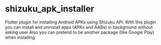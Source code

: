 # shizuku_apk_installer

Flutter plugin for installing Android APKs using Shizuku API.
With this plugin you can install and uninstall apps (APKs and AABs) in background without asking user
Also you can pretend to be another package (like Google Play) when installing
